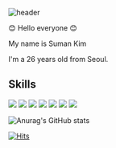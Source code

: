 ![header](https://capsule-render.vercel.app/api?type=slice&color=gradient&height=140&section=footer&text=Hello%20World!&fontSize=80)

  :blush: Hello everyone :blush:
  
  My name is Suman Kim 

  I'm a 26 years old from Seoul.

## Skills

<img src="https://img.shields.io/badge/Adobe Illustrator-DA1F26?style=flat&logo=Adobe Illustrator&logoColor=FFFFFF"/></a>
<img src="https://img.shields.io/badge/Adobe Photoshop-FF3366?style=flat&logo=Adobe Photoshop&logoColor=FFFFFF"/></a>
<img src="https://img.shields.io/badge/HTML5-E34F26?style=flat&logo=HTML5&logoColor=FFFFFF"/></a>
<img src="https://img.shields.io/badge/CSS3-1572B6?style=flat&logo=CSS3&logoColor=FFFFFF"/></a>
<img src="https://img.shields.io/badge/JavaScript-FF7800?style=flat&logo=JavaScript&logoColor=FFFFFF"/></a>
<img src="https://img.shields.io/badge/jQuery-0769AD?style=flat&logo=jQuery&logoColor=FFFFFF"/></a>
<img src="https://img.shields.io/badge/React-0066FF?style=flat&logo=React&logoColor=FFFFFF"/></a>



![Anurag's GitHub stats](https://github-readme-stats.vercel.app/api?username=vkflekgjr&show_icons=true&theme=radical)

[![Hits](https://hits.seeyoufarm.com/api/count/incr/badge.svg?url=https%3A%2F%2Fgithub.com%2Fvkflekgjr&count_bg=%2379C83D&title_bg=%23555555&icon=&icon_color=%23E7E7E7&title=hits&edge_flat=false)](https://hits.seeyoufarm.com)
<!---
vkflekgjr/vkflekgjr is a ✨ special ✨ repository because its `README.md` (this file) appears on your GitHub profile.
You can click the Preview link to take a look at your changes.
--->
